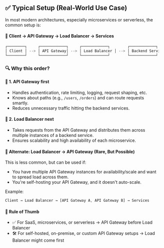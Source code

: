 ## ✅ Typical Setup (Real-World Use Case)

In most modern architectures, especially microservices or serverless, the common setup is:

#### 🔹 Client → API Gateway → Load Balancer → Services

```rust
┌────────┐     ┌────────────┐     ┌────────────┐        ┌────────────┐
│ Client │ --> │ API Gateway│ --> │ Load Balancer │ --> │ Backend Services │
└────────┘     └────────────┘     └────────────┘        └────────────┘

```

### 🔍 Why this order?

#### 🧱 1. API Gateway first

* Handles authentication, rate limiting, logging, request shaping, etc.
* Knows about paths (e.g., `/users`, `/orders`) and can route requests smartly.
* Reduces unnecessary traffic hitting the backend services.

#### 🧱 2. Load Balancer next

* Takes requests from the API Gateway and distributes them across multiple instances of a backend service.
* Ensures scalability and high availability of each microservice.

#### 🧯 Alternate: Load Balancer → API Gateway (Rare, But Possible)

This is less common, but can be used if:
* You have multiple API Gateway instances for availability/scale and want to spread load across them.
* You're self-hosting your API Gateway, and it doesn't auto-scale.

Example:

```rust
Client → Load Balancer → [API Gateway A, API Gateway B] → Services
```

#### 🧠 Rule of Thumb
* ✅ For SaaS, microservices, or serverless → API Gateway before Load Balancer
* 🛠️ For self-hosted, on-premise, or custom API Gateway setups → Load Balancer might come first